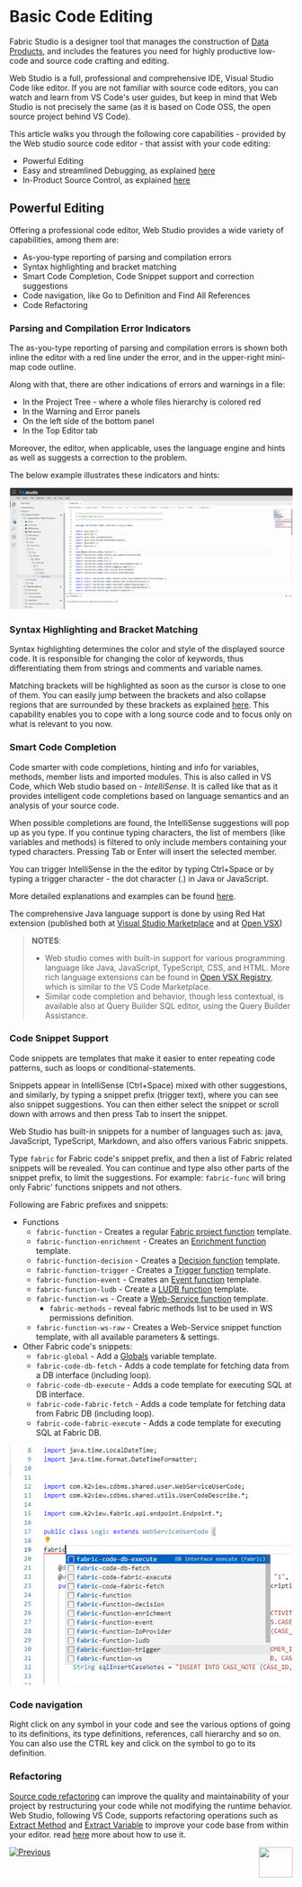 <web>

# Basic Code Editing 

Fabric Studio is a designer tool that manages the construction of [Data Products](/articles/01_fabric_overview/02_fabric_glossary.md#logical-unit--data-product), and includes the features you need for highly productive low-code and source code crafting and editing. 

Web Studio is a full, professional and comprehensive IDE, Visual Studio Code like editor. If you are not familiar with source code editors, you can watch and learn from VS Code's user guides, but keep in mind that Web Studio is not precisely the same (as it is based on Code OSS, the open source project behind VS Code).

This article walks you through the following core capabilities - provided by the Web studio source code editor - that assist with your code editing:

* Powerful Editing
* Easy and streamlined Debugging, as explained [here](/articles/04_fabric_studio/24_web_debug.md)
* In-Product Source Control, as explained [here](/articles/04_fabric_studio/23_web_versioncontrol.md)



## Powerful Editing

Offering a professional code editor, Web Studio provides a wide variety of capabilities, among them are:

- As-you-type reporting of parsing and compilation errors 
- Syntax highlighting and bracket matching
- Smart Code Completion, Code Snippet support and correction suggestions
- Code navigation, like Go to Definition and Find All References
- Code Refactoring



### Parsing and Compilation Error Indicators

The as-you-type reporting of parsing and compilation errors is shown both inline the editor with a red line under the error, and in the upper-right mini-map code outline.

Along with that, there are other indications of errors and warnings in a file:

* In the Project Tree - where a whole files hierarchy is colored red
* In the Warning and Error panels
* On the left side of the bottom panel 
* In the Top Editor tab



Moreover, the editor, when applicable, uses the language engine and hints as well as suggests a correction to the problem.

The below example illustrates these indicators and hints:

![](images/web/26_parse_indicators.gif)



### Syntax Highlighting and Bracket Matching

Syntax highlighting determines the color and style of the displayed source code. It is responsible for changing the color of keywords, thus differentiating them from strings and comments and variable names.

Matching brackets will be highlighted as soon as the cursor is close to one of them. You can easily jump between the brackets and also collapse regions that are surrounded by these brackets as explained [here](/articles/04_fabric_studio/27_web_productivity_tips.md#editing-and-debugging). This capability enables you to cope with a long source code and to focus only on what is relevant to you now.

### Smart Code Completion

Code smarter with code completions, hinting and info for variables, methods, member lists and imported modules. This is also called in VS Code, which Web studio based on -  *IntelliSense*. It is called like that as it provides intelligent code completions based on language semantics and an analysis of your source code. 

When possible completions are found, the IntelliSense suggestions will pop up as you type. If you continue typing characters, the list of members (like variables and methods) is filtered to only include members containing your typed characters. Pressing Tab or Enter will insert the selected member. 

You can trigger IntelliSense in the the editor by typing Ctrl+Space or by typing a trigger character - the dot character (.) in Java or JavaScript. 

More detailed explanations and examples can be found [here](https://code.visualstudio.com/docs/editor/intellisense). 

The comprehensive Java language support is done by using Red Hat extension (published both at [Visual Studio Marketplace](https://marketplace.visualstudio.com/items?itemName=redhat.java) and at [Open VSX](https://open-vsx.org/extension/redhat/java))



> **NOTES**: 
>
> * Web studio comes with built-in support for  various programming language like Java, JavaScript, TypeScript, CSS, and HTML. More rich language extensions can be found in [Open VSX Registry](https://open-vsx.org/), which is similar to the VS Code Marketplace.
> * Similar code completion and behavior, though less contextual, is available also at Query Builder SQL editor, using the Query Builder Assistance. 



### Code Snippet Support

Code snippets are templates that make it easier to enter repeating code patterns, such as loops or conditional-statements.

Snippets appear in IntelliSense (Ctrl+Space) mixed with other suggestions, and similarly, by typing a snippet prefix (trigger text), where you can see also snippet suggestions. You can then either select the snippet or scroll down with arrows and then press Tab to insert the snippet.

Web Studio has built-in snippets for a number of languages such as: java, JavaScript, TypeScript, Markdown, and also offers various Fabric snippets. 

Type `fabric` for Fabric code's snippet prefix, and then a list of Fabric related snippets will be revealed. You can continue and type also other parts of the snippet prefix, to limit the suggestions. For example: `fabric-func` will bring only Fabric' functions snippets and not others.

Following are Fabric prefixes and snippets:   

* Functions
  * `fabric-function` - Creates a regular [Fabric project function](/articles/07_table_population/08_project_functions.md) template.
  * `fabric-function-enrichment` - Creates an [Enrichment function](/articles/10_enrichment_function/01_enrichment_function_overview.md) template.
  * `fabric-function-decision` - Creates a [Decision function](/articles/14_sync_LU_instance/05_sync_decision_functions.md) template.
  * `fabric-function-trigger` - Creates a [Trigger function](/articles/07_table_population/11_4_creating_a_trigger_function.md) template.
  * `fabric-function-event` - Creates an [Event function](/articles/07_table_population/11_5_creating_an_event_function.md) template.
  * `fabric-function-ludb` - Create a [LUDB function](/articles/07_table_population/11_3_creating_an_LUDB_function.md) template.
  * `fabric-function-ws` - Create a [Web-Service function](/articles/15_web_services_and_graphit/07_custom_ws_create_java_ws.md) template.
    * `fabric-methods` - reveal fabric methods list to be used in WS permissions definition.
  * `fabric-function-ws-raw` - Creates a Web-Service snippet function template, with all available parameters & settings.
* Other Fabric code's snippets:
  * `fabric-global` - Add a [Globals](/articles/08_globals/01_globals_overview.md) variable template. 
  * `fabric-code-db-fetch` - Adds a code template for fetching data from a DB interface (including loop). 
  * `fabric-code-db-execute` - Adds a code template for executing SQL at DB interface.
  * `fabric-code-fabric-fetch` - Adds a code template for fetching data from Fabric DB (including loop).
  * `fabric-code-fabric-execute` - Adds a code template for executing SQL at Fabric DB.

![](images/web/26_fabric_code_snippet.png)



### Code navigation

Right click on any symbol in your code and see the various options of going to its definitions, its type definitions, references, call hierarchy and so on. You can also use the CTRL key and click on the symbol to go to its definition.



### Refactoring

[Source code refactoring](https://en.wikipedia.org/wiki/Code_refactoring) can improve the quality and maintainability of your project by restructuring your code while not modifying the runtime behavior. Web Studio, following VS Code, supports refactoring operations such as [Extract Method](https://refactoring.com/catalog/extractMethod.html) and [Extract Variable](https://refactoring.com/catalog/extractVariable.html) to improve your code base from within your editor. read [here](https://code.visualstudio.com/docs/editor/refactoring) more about how to use it.




[![Previous](/articles/images/Previous.png)](/articles/04_fabric_studio/04_fabric_studio/12_shared_objects.md)
[<img align="right" width="60" height="54" src="/articles/images/Next.png">](/articles/04_fabric_studio/24_web_debug.md)



</web>

